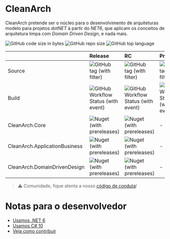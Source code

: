 # CleanArch
 
 CleanArch pretende ser o núcleo para o desenvolvimento de arquiteturas
 modelo para projetos _dotNET_ à partir do _NET6_, que aplicam os conceitos
 de arquitetura limpa com _Domain Driven Design_, e nada mais.

 ![GitHub code size in bytes](https://img.shields.io/github/languages/code-size/Hibex-Solutions/clean-arch?style=flat-square&logo=files) ![GitHub repo size](https://img.shields.io/github/repo-size/Hibex-Solutions/clean-arch?style=flat-square&logo=github) ![GitHub top language](https://img.shields.io/github/languages/top/Hibex-Solutions/clean-arch?style=flat-square&logo=dotnet)

| | Release | RC | Preview |
|------- | :---- | :------- | :---- |
| Source | ![GitHub tag (with filter)](https://img.shields.io/github/v/tag/Hibex-Solutions/clean-arch?filter=!v*-*&style=flat-square&logo=github) | ![GitHub tag (with filter)](https://img.shields.io/github/v/tag/Hibex-Solutions/clean-arch?filter=v*-rc*&style=flat-square&logo=github) | ![GitHub tag (with filter)](https://img.shields.io/github/v/tag/Hibex-Solutions/clean-arch?filter=v*-preview*&style=flat-square&logo=github) |
| Build | ![GitHub Workflow Status (with event)](https://img.shields.io/github/actions/workflow/status/Hibex-Solutions/clean-arch/ci.yaml?style=flat-square&label=CI) | ![GitHub Workflow Status (with event)](https://img.shields.io/github/actions/workflow/status/Hibex-Solutions/clean-arch/cd-rc.yaml?style=flat-square&label=RC) | ![GitHub Workflow Status (with event)](https://img.shields.io/github/actions/workflow/status/Hibex-Solutions/clean-arch/cd-preview.yaml?style=flat-square&label=PREVIEW) |
| CleanArch.Core | ![Nuget (with prereleases)](https://img.shields.io/nuget/v/CleanArch.Core?style=flat-square&logo=nuget) | ![Nuget (with prereleases)](https://img.shields.io/nuget/vpre/CleanArch.Core?style=flat-square&logo=nuget) | - |
| CleanArch.ApplicationBusiness | ![Nuget (with prereleases)](https://img.shields.io/nuget/v/CleanArch.ApplicationBusiness?style=flat-square&logo=nuget) | ![Nuget (with prereleases)](https://img.shields.io/nuget/vpre/CleanArch.ApplicationBusiness?style=flat-square&logo=nuget) | - |
| CleanArch.DomainDrivenDesign | ![Nuget (with prereleases)](https://img.shields.io/nuget/v/CleanArch.DomainDrivenDesign?style=flat-square&logo=nuget) | ![Nuget (with prereleases)](https://img.shields.io/nuget/vpre/CleanArch.DomainDrivenDesign?style=flat-square&logo=nuget) | - |

> :warning: Comunidade, fique atenta a nosso [código de conduta][CONDUCT-LINK]!

# Notas para o desenvolvedor

* [Usamos .NET 6][NET6-LINK]
* [Usamos C# 10][CSHARP10-LINK]
* [Veja como contribuir][CONTRIB-LINK]


[NETSDK6-LINK]: https://dotnet.microsoft.com/en-us/download/dotnet/6.0
[NET6-LINK]: https://learn.microsoft.com/en-us/dotnet/core/whats-new/dotnet-6
[CSHARP10-LINK]: https://learn.microsoft.com/en-us/dotnet/csharp/whats-new/csharp-10
[CONDUCT-LINK]: CODE_OF_CONDUCT.md
[CONTRIB-LINK]: CONTRIBUTING.md
